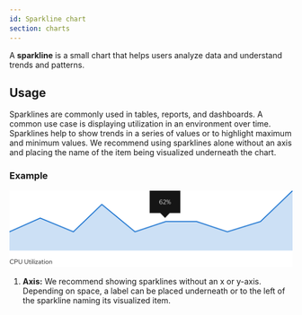 ```yaml
---
id: Sparkline chart
section: charts
---
```


A **sparkline** is a small chart that helps users analyze data and understand trends and patterns.

## Usage
Sparklines are commonly used in tables, reports, and dashboards. A common use case is displaying utilization in an environment over time. Sparklines help to show trends in a series of values or to highlight maximum and minimum values. We recommend using sparklines alone without an axis and placing the name of the item being visualized underneath the chart. 

### Example
<img src="./img/sparkline.png" alt="Sparkline" width="628"/>

1. **Axis:** We recommend showing sparklines without an x or y-axis. Depending on space, a label can be placed underneath or to the left of the sparkline naming its visualized item.
